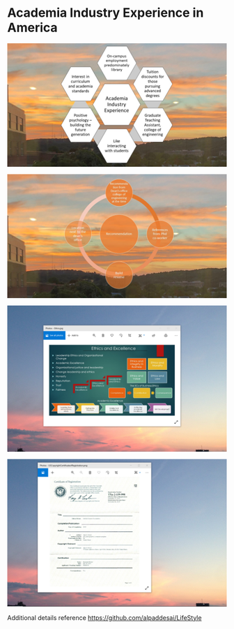 # Academia Industry Experience in America

![image](AcademiaIndustryExperience.jpg)

![image](Recommendation.jpg)

![image](EthicsandExcellence.png)

![image](USCopyrightCertificate.png)

Additional details reference https://github.com/alpaddesai/LifeStyle
